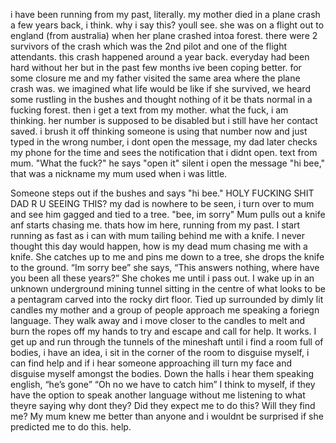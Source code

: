 i have been running from my past, literally.
my mother died in a plane crash a few years back, i think. why i say this? youll see. she was on a flight out to england (from australia) when her plane crashed intoa forest. there were 2 survivors of the crash which was the 2nd pilot and one of the flight attendants. this crash happened around a year back. everyday had been hard without her but in the past few months ive been coping better. for some closure me and my father visited the same area where the plane crash was. we imagined what life would be like if she survived, we heard some rustling in the bushes and thought nothing of it be thats normal in a fucking forest. then i get a text from my mother. what the fuck, i am thinking. her number is supposed to be disabled but i still have her contact saved. i brush it off thinking someone is using that number now and just typed in the wrong number, i dont open the message, my dad later checks my phone for the time and sees
the notification that i didnt open. text from mum. "What the fuck?" he says "open it" silent i open the message
"hi bee," that was a nickname my mum used when i was little.

Someone steps out if the bushes and says "hi bee."
HOLY FUCKING SHIT DAD R U SEEING THIS?
my dad is nowhere to be seen, i turn over to mum and see him gagged and tied to a tree.
"bee, im sorry" Mum pulls out a knife anf starts chasing
me. thats how im here, running from my past.
I start running as fast as i can with mum tailing behind me with a knife.
I never thought this day would happen, how is my dead mum chasing me with a knife.
She catches up to me and pins me down to a tree, she drops the knife to the ground. 
“Im sorry bee” she says, 
“This answers nothing, where have you been all these years?”
She chokes me until i pass out. I wake up in an unknown underground mining tunnel sitting in the centre of what looks to be a pentagram carved into the rocky dirt floor. Tied up surrounded by dimly lit candles my mother and a group of people approach me speaking a foriegn language. They walk away and i move closer to the candles to melt and burn the ropes off my hands to try and escape and call for help. It works. I get up and run through the tunnels of the mineshaft until i find a room full of bodies, i have an idea, i sit in the corner of the room to disguise myself, i can find help and if i hear someone approaching ill turn my face and disguise myself amongst the bodies. Down the halls i hear them speaking english, 
“he’s gone”
“Oh no we have to catch him”
I think to myself, if they have the option to speak another language without me listening to what theyre saying why dont they? Did they expect me to do this? Will they find me? My mum knew me better than anyone and i wouldnt be surprised if she predicted me to do this. help.